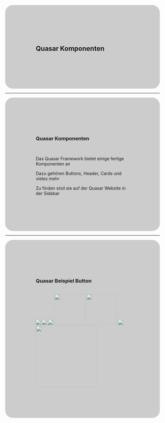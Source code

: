 <!-- .slide: data-transition="zoom-in fade-out" data-background="https://www.pixelstalk.net/wp-content/uploads/2016/04/Free-Backgrounds-For-Walls.jpg" -->
<!-- ä, ö, ü, ß -->

<div style="background-color: #cccccc; padding:100px; border-radius: 25px;">
<h2>Quasar Komponenten</h2>
</div>

---

<!-- .slide: data-transition="zoom-in fade-out" data-background="https://www.pixelstalk.net/wp-content/uploads/2016/04/Free-Backgrounds-For-Walls.jpg" -->
<!-- ä, ö, ü, ß -->

<div style="background-color: #cccccc; padding:100px; border-radius: 25px;">
<h3>Quasar Komponenten</h3>
<br/>
<p class="fragment" data-fragment-index="1">Das Quasar Framework bietet einige fertige Komponenten an</p>
<p class="fragment" data-fragment-index="2">Dazu gehören Buttons, Header, Cards und vieles mehr</p>
<p class="fragment" data-fragment-index="3">Zu finden sind sie auf der Quasar Website in der Sidebar</p>
</div>

---

<!-- .slide: data-transition="zoom-in fade-out" data-background="https://www.pixelstalk.net/wp-content/uploads/2016/04/Free-Backgrounds-For-Walls.jpg" -->
<!-- ä, ö, ü, ß -->

<div style="background-color: #cccccc; padding:100px; border-radius: 25px;">
<h3>Quasar Beispiel Button</h3>
<br/>
<div class="r-stack">
<img src="{{asset_folder}}/quasarcomponents.png" class="fragment fade-in-then-out">
<img src="{{asset_folder}}/beispielbutton.png" class="fragment fade-in-then-out">
<img src="{{asset_folder}}/beispielbutton1.png" class="fragment fade-in-then-out">
<img src="{{asset_folder}}/beispielbutton2.png" class="fragment fade-in-then-out" height="100">
<img src="{{asset_folder}}/beispielbutton3.png" class="fragment fade-in-then-out" height="100">
<img src="{{asset_folder}}/beispielbutton4.png" class="fragment fade-in-then-out">
<img src="{{asset_folder}}/beispielbutton5.png" class="fragment fade-in-then-out" height="200">
</div>
</div>
